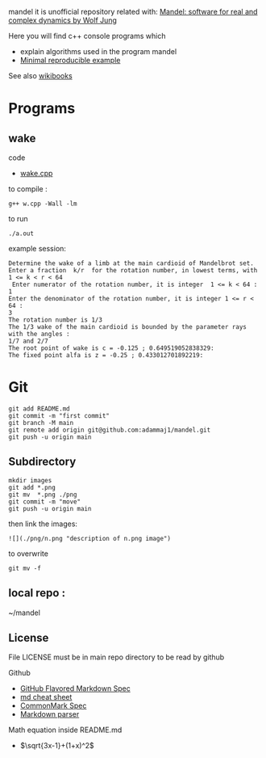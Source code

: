 mandel it is unofficial repository related with: [Mandel: software for real and complex dynamics by Wolf Jung](https://mndynamics.com/indexp.html)

Here you will find c++ console programs which
* explain algorithms used in the program mandel
* [Minimal reproducible example](https://en.wikipedia.org/wiki/Minimal_reproducible_example)

See also [wikibooks](https://en.wikibooks.org/wiki/Fractals/mandel)

# Programs

## wake

code 
* [wake.cpp](./src/wake/wake.cpp)




to compile :

```g++ w.cpp -Wall -lm```

to run

```./a.out```


example session: 

```
Determine the wake of a limb at the main cardioid of Mandelbrot set. 
Enter a fraction  k/r  for the rotation number, in lowest terms, with  1 <= k < r < 64 
 Enter numerator of the rotation number, it is integer  1 <= k < 64 :  
1
Enter the denominator of the rotation number, it is integer 1 <= r < 64 :  
3
The rotation number is 1/3
The 1/3 wake of the main cardioid is bounded by the parameter rays with the angles :
1/7 and 2/7
The root point of wake is c = -0.125 ; 0.649519052838329:
The fixed point alfa is z = -0.25 ; 0.433012701892219:
```



# Git


```
git add README.md
git commit -m "first commit"
git branch -M main
git remote add origin git@github.com:adammaj1/mandel.git
git push -u origin main
```

Subdirectory
---------------

```
mkdir images
git add *.png
git mv  *.png ./png
git commit -m "move"
git push -u origin main

```

then link the images:

```
![](./png/n.png "description of n.png image") 
```
to overwrite

```
git mv -f 
```

local repo : 
--------------

~/mandel


License
------------------
File LICENSE must be in main repo directory to be read by github


Github
* [GitHub Flavored Markdown Spec](https://github.github.com/gfm/)
* [md cheat sheet](http://mdcheatsheet.com/)
* [CommonMark Spec](https://spec.commonmark.org)
* [Markdown parser ](https://markdown-it.github.io/)


Math equation inside README.md
* $\sqrt{3x-1}+(1+x)^2$


